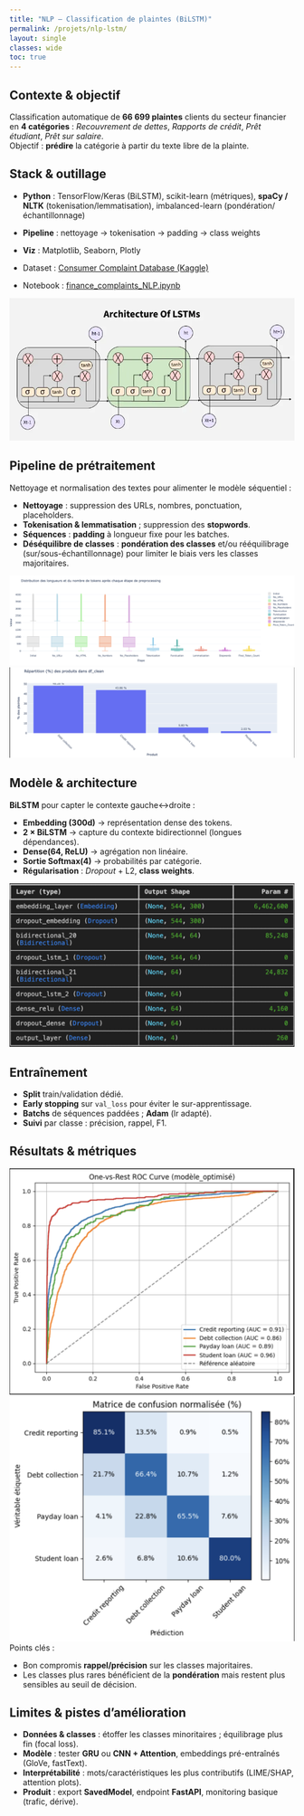 ```yaml
---
title: "NLP — Classification de plaintes (BiLSTM)"
permalink: /projets/nlp-lstm/
layout: single
classes: wide
toc: true
---
```


## Contexte & objectif
Classification automatique de **66 699 plaintes** clients du secteur financier en **4 catégories** : *Recouvrement de dettes*, *Rapports de crédit*, *Prêt étudiant*, *Prêt sur salaire*.  
Objectif : **prédire** la catégorie à partir du texte libre de la plainte.

## Stack & outillage
- **Python** : TensorFlow/Keras (BiLSTM), scikit-learn (métriques), **spaCy / NLTK** (tokenisation/lemmatisation), imbalanced-learn (pondération/échantillonnage)
- **Pipeline** : nettoyage → tokenisation → padding → class weights
- **Viz** : Matplotlib, Seaborn, Plotly

- Dataset : [Consumer Complaint Database (Kaggle)](https://www.kaggle.com/datasets/selener/consumer-complaint-database)
- Notebook : [finance_complaints_NLP.ipynb](../asset/NLP_LSTM/notebooks/finance_complaints_NLP.ipynb)

 ![LSTM_Archi](../asset/NLP_LSTM/images/LSTM_archi.png)

## Pipeline de prétraitement
Nettoyage et normalisation des textes pour alimenter le modèle séquentiel :
- **Nettoyage** : suppression des URLs, nombres, ponctuation, placeholders.
- **Tokenisation & lemmatisation** ; suppression des **stopwords**.
- **Séquences** : **padding** à longueur fixe pour les batches.
- **Déséquilibre de classes** : **pondération des classes** et/ou rééquilibrage (sur/sous-échantillonnage) pour limiter le biais vers les classes majoritaires.

![tokenisation](../asset/NLP_LSTM/images/Tokenisation.png)
![class-inbalance](../asset/NLP_LSTM/images/DB_LSTM.png)


## Modèle & architecture
**BiLSTM** pour capter le contexte gauche↔droite :
- **Embedding (300d)** → représentation dense des tokens.  
- **2 × BiLSTM** → capture du contexte bidirectionnel (longues dépendances).  
- **Dense(64, ReLU)** → agrégation non linéaire.  
- **Sortie Softmax(4)** → probabilités par catégorie.  
- **Régularisation** : *Dropout* + L2, **class weights**.

![LSTM_model](../asset/NLP_LSTM/images/Model_LSTM.png)


## Entraînement
- **Split** train/validation dédié.  
- **Early stopping** sur `val_loss` pour éviter le sur-apprentissage.  
- **Batchs** de séquences paddées ; **Adam** (lr adapté).  
- **Suivi** par classe : précision, rappel, F1.

## Résultats & métriques
![perf1](../asset/NLP_LSTM/images/ROC_Curve_LSTM.png)
![perf2](../asset/NLP_LSTM/images/Mconfution_LSTM.png)
Points clés :
- Bon compromis **rappel/précision** sur les classes majoritaires.  
- Les classes plus rares bénéficient de la **pondération** mais restent plus sensibles au seuil de décision.

## Limites & pistes d’amélioration
- **Données & classes** : étoffer les classes minoritaires ; équilibrage plus fin (focal loss).  
- **Modèle** : tester **GRU** ou **CNN + Attention**, embeddings pré-entraînés (GloVe, fastText).  
- **Interprétabilité** : mots/caractéristiques les plus contributifs (LIME/SHAP, attention plots).  
- **Produit** : export **SavedModel**, endpoint **FastAPI**, monitoring basique (trafic, dérive).



